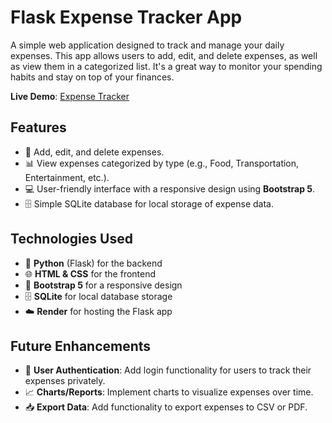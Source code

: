 # Flask Expense Tracker App

A simple web application designed to track and manage your daily expenses. This app allows users to add, edit, and delete expenses, as well as view them in a categorized list. It's a great way to monitor your spending habits and stay on top of your finances.

**Live Demo**: [Expense Tracker](https://flask-finance-tracker-app.onrender.com)

## Features

- 📝 Add, edit, and delete expenses.
- 📊 View expenses categorized by type (e.g., Food, Transportation, Entertainment, etc.).
- 💻 User-friendly interface with a responsive design using **Bootstrap 5**.
- 🗄️ Simple SQLite database for local storage of expense data.

## Technologies Used

- 🐍 **Python** (Flask) for the backend
- 🌐 **HTML & CSS** for the frontend
- 📱 **Bootstrap 5** for a responsive design
- 🗄️ **SQLite** for local database storage
- ☁️ **Render** for hosting the Flask app

## Future Enhancements

- 🔐 **User Authentication**: Add login functionality for users to track their expenses privately.
- 📈 **Charts/Reports**: Implement charts to visualize expenses over time.
- 📥 **Export Data**: Add functionality to export expenses to CSV or PDF.

  
